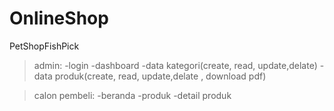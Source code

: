 # OnlineShop
PetShopFishPick

> admin:
> -login
> -dashboard
> -data kategori(create, read, update,delate)
> -data produk(create, read, update,delate , download pdf)

> calon pembeli:
> -beranda
> -produk
> -detail produk
